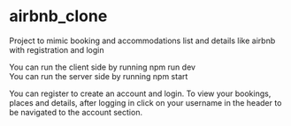 # airbnb_clone
Project to mimic booking and accommodations list and details like airbnb with registration and login

You can run the client side by running npm run dev  
You can run the server side by running npm start

You can register to create an account and login.
To view your bookings, places and details, after logging in click on your username in the header to be navigated to the account section.  

